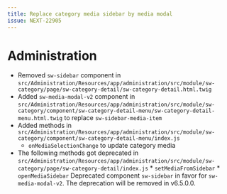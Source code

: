 ```yaml
---
title: Replace category media sidebar by media modal
issue: NEXT-22905
---
```

# Administration
* Removed `sw-sidebar` component in `src/Administration/Resources/app/administration/src/module/sw-category/page/sw-category-detail/sw-category-detail.html.twig`
* Added `sw-media-modal-v2` component in `src/Administration/Resources/app/administration/src/module/sw-category/component/sw-category-detail-menu/sw-category-detail-menu.html.twig` to replace `sw-sidebar-media-item`
* Added methods in `src/Administration/Resources/app/administration/src/module/sw-category/component/sw-category-detail-menu/index.js`
    * `onMediaSelectionChange` to update category media
* The following methods got deprecated in `src/Administration/Resources/app/administration/src/module/sw-category/page/sw-category-detail/index.js`
        * `setMediaFromSidebar`
        * `openMediaSidebar`
Deprecated component `sw-sidebar` in favor for `sw-media-modal-v2`. The deprecation will be removed in v6.5.0.0.